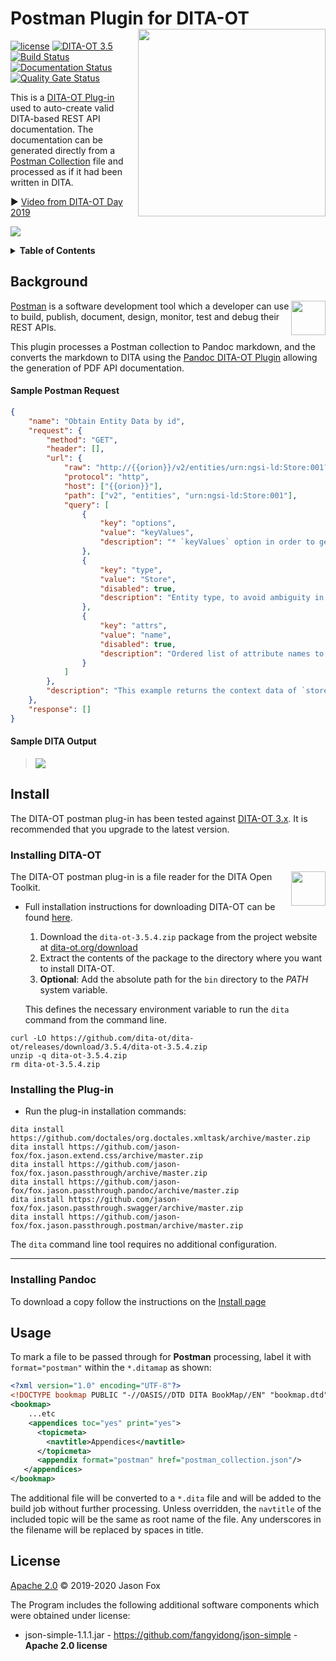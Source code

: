 # Postman Plugin for DITA-OT [<img src="https://jason-fox.github.io/fox.jason.passthrough.postman/postman.png" align="right" width="300">](http://postmandita-ot.rtfd.io/)

[![license](https://img.shields.io/github/license/jason-fox/fox.jason.passthrough.postman.svg)](http://www.apache.org/licenses/LICENSE-2.0)
[![DITA-OT 3.5](https://img.shields.io/badge/DITA--OT-3.5-blue.svg)](http://www.dita-ot.org/3.5)
[![Build Status](https://travis-ci.org/jason-fox/fox.jason.passthrough.postman.svg?branch=master)](https://travis-ci.org/jason-fox/fox.jason.passthrough.postman)
[![Documentation Status](https://readthedocs.org/projects/postmandita-ot/badge/?version=latest)](https://postmandita-ot.readthedocs.io/en/latest/?badge=latest)
[![Quality Gate Status](https://sonarcloud.io/api/project_badges/measure?project=fox.jason.passthrough.postman&metric=alert_status)](https://sonarcloud.io/dashboard?id=fox.jason.passthrough.postman)

This is a [DITA-OT Plug-in](https://www.dita-ot.org/plugins) used to auto-create valid DITA-based REST API
documentation. The documentation can be generated directly from a [Postman Collection](https://www.getpostman.com/) file
and processed as if it had been written in DITA.

:arrow_forward: [Video from DITA-OT Day 2019](https://youtu.be/cd7XThpkivw)

[![](https://jason-fox.github.io/fox.jason.passthrough.postman/nothing-video.png)](https://youtu.be/cd7XThpkivw)

<details>
<summary><strong>Table of Contents</strong></summary>

-   [Background](#background)
-   [Install](#install)
    -   [Installing DITA-OT](#installing-dita-ot)
    -   [Installing the Plug-in](#installing-the-plug-in)
    -   [Installing Pandoc](#installing-pandoc)
-   [Usage](#usage)
-   [License](#license)

</details>

## Background

[<img src="https://assets.getpostman.com/common-share/postman-logo-horizontal-orange.svg" align="right" height="55">](https://www.getpostman.com/)

[Postman](https://www.getpostman.com/) is a software development tool which a developer can use to build, publish,
document, design, monitor, test and debug their REST APIs.

This plugin processes a Postman collection to Pandoc markdown, and the converts the markdown to DITA using the
[Pandoc DITA-OT Plugin](https://github.com/jason-fox/fox.jason.passthrough.pandoc) allowing the generation of PDF API
documentation.

#### Sample Postman Request

```json
{
    "name": "Obtain Entity Data by id",
    "request": {
        "method": "GET",
        "header": [],
        "url": {
            "raw": "http://{{orion}}/v2/entities/urn:ngsi-ld:Store:001?options=keyValues",
            "protocol": "http",
            "host": ["{{orion}}"],
            "path": ["v2", "entities", "urn:ngsi-ld:Store:001"],
            "query": [
                {
                    "key": "options",
                    "value": "keyValues",
                    "description": "* `keyValues` option in order to get a more compact ..."
                },
                {
                    "key": "type",
                    "value": "Store",
                    "disabled": true,
                    "description": "Entity type, to avoid ambiguity in case there are ..."
                },
                {
                    "key": "attrs",
                    "value": "name",
                    "disabled": true,
                    "description": "Ordered list of attribute names to display"
                }
            ]
        },
        "description": "This example returns the context data of `store1`..."
    },
    "response": []
}
```

#### Sample DITA Output

> ![](https://jason-fox.github.io/fox.jason.passthrough.postman/request-formatted.png)

## Install

The DITA-OT postman plug-in has been tested against [DITA-OT 3.x](http://www.dita-ot.org/download). It is recommended
that you upgrade to the latest version.

### Installing DITA-OT

<a href="https://www.dita-ot.org"><img src="https://www.dita-ot.org/images/dita-ot-logo.svg" align="right" height="55"></a>

The DITA-OT postman plug-in is a file reader for the DITA Open Toolkit.

-   Full installation instructions for downloading DITA-OT can be found
    [here](https://www.dita-ot.org/3.5.4/topics/installing-client.html).

    1.  Download the `dita-ot-3.5.4.zip` package from the project website at
        [dita-ot.org/download](https://www.dita-ot.org/download)
    2.  Extract the contents of the package to the directory where you want to install DITA-OT.
    3.  **Optional**: Add the absolute path for the `bin` directory to the _PATH_ system variable.

    This defines the necessary environment variable to run the `dita` command from the command line.

```console
curl -LO https://github.com/dita-ot/dita-ot/releases/download/3.5.4/dita-ot-3.5.4.zip
unzip -q dita-ot-3.5.4.zip
rm dita-ot-3.5.4.zip
```

### Installing the Plug-in

-   Run the plug-in installation commands:

```console
dita install https://github.com/doctales/org.doctales.xmltask/archive/master.zip
dita install https://github.com/jason-fox/fox.jason.extend.css/archive/master.zip
dita install https://github.com/jason-fox/fox.jason.passthrough/archive/master.zip
dita install https://github.com/jason-fox/fox.jason.passthrough.pandoc/archive/master.zip
dita install https://github.com/jason-fox/fox.jason.passthrough.swagger/archive/master.zip
dita install https://github.com/jason-fox/fox.jason.passthrough.postman/archive/master.zip
```

The `dita` command line tool requires no additional configuration.

---

### Installing Pandoc

To download a copy follow the instructions on the [Install page](https://github.com/jgm/pandoc/blob/master/INSTALL.md)

## Usage

To mark a file to be passed through for **Postman** processing, label it with `format="postman"` within the `*.ditamap`
as shown:

```xml
<?xml version="1.0" encoding="UTF-8"?>
<!DOCTYPE bookmap PUBLIC "-//OASIS//DTD DITA BookMap//EN" "bookmap.dtd">
<bookmap>
    ...etc
    <appendices toc="yes" print="yes">
      <topicmeta>
        <navtitle>Appendices</navtitle>
      </topicmeta>
      <appendix format="postman" href="postman_collection.json"/>
   </appendices>
</bookmap>
```

The additional file will be converted to a `*.dita` file and will be added to the build job without further processing.
Unless overridden, the `navtitle` of the included topic will be the same as root name of the file. Any underscores in
the filename will be replaced by spaces in title.

## License

[Apache 2.0](LICENSE) © 2019-2020 Jason Fox

The Program includes the following additional software components which were obtained under license:

-   json-simple-1.1.1.jar - https://github.com/fangyidong/json-simple - **Apache 2.0 license**
